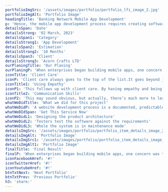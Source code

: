 ```yaml
---
portfolioImgSrc: '/assets/images/portfolio/portfolio_lfi_image_2.jpg'
portfolioImgAlt: 'Portfolio Image'
headingTitle: 'Banking Network Mobile App Development'
p: 'Hence, the mobile app development process requires creating software that can be installed on the device, and enabling backend services for data access through APIs, and testing the application on target devices. Java, Python, C++, Kotlin, and Rust are popular app development languages'
detailsSpan: 'Date'
detailsStrong: '02 March, 2023'
detailsSpan1: 'Category'
detailsStrong1: 'App Development'
detailsSpan2: 'Estimation'
detailsStrong2: '10 Months'
detailsSpan3: 'Client'
detailsStrong3: 'Acorn Crafts LTD'
ourPlaningTitle: 'Our Planing'
ourPlaningP: 'When enterprises began building mobile apps, one concern was the proliferation of client-side technology. Enterprises had become accustomed to standardizing on a platform, such as Java™ EE. By standardizing on a platform, a business could contain a skill set around a standard architecture. Mobile devices have their own application SDKs, resulting in a proliferation of client-side choices.'
iconTitle: 'Client Care'
iconP: 'Client care always goes to the top of the list.It goes beyond just taking care of clients & making sure they are happy with your services. It is a genuine caring.'
iconTitle1: 'Using Empathy'
iconP1: 'This follows up with client care. By having empathy and being able to put yourself in your client’s shoes, you will be able to take client care to the next level.'
iconTitle2: 'Communication Skills'
iconP2: 'This may sound obvious, but actually, there’s much more to learning how to communicate with a client. First, you must be able to speak openly.'
whatWeDidTitle: 'What we did for this project'
whatWeDidP: 'A website development process is a documented, predictable set of steps to take to successfully complete a website development project or web application. This process helps to align development resources, stakeholders, and team members to ensure all aspects of the project are addressed and delivered on time'
whatWeDIdSpan: 'Get This Service Now'
whatWeDidL1: 'Designing the product architecture'
whatWeDidL2: 'Testers test the software against the requirements'
whatWeDidL3: 'Whole the system is in maintenance mode'
detailsImgSrc: '/assets/images/portfolio/portfolio_item_details_image_2.jpg'
detailsImgAlt: 'Portfolio Image'
detailsImgSrc1: '/assets/images/portfolio/portfolio_item_details_image_3.jpg'
detailsImgAlt1: 'Portfolio Image'
finalTitle: 'Final Result'
finalP: 'When enterprises began building mobile apps, one concern was the proliferation of client-side technology. Enterprises had become accustomed to standardizing on a platform, such as Java™ EE. By standardizing on a platform, a business could contain a skill set around a standard architecture. Mobile devices have their own application SDKs, resulting in a proliferation of client-side choices.'
iconFacebookHref: '#!'
iconTwitterHref: '#!'
iconYoutubeHref: '#!'
btnTxtNext: 'Next Portfolio'
btnTxtPrev: 'Previous Portfolio'
h3: 'share:'
---
```

